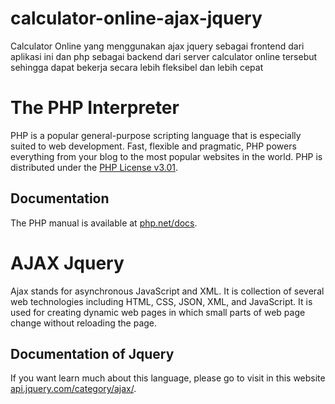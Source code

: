 # calculator-online-ajax-jquery
Calculator Online yang menggunakan ajax jquery sebagai frontend dari aplikasi ini dan php sebagai backend dari server calculator online tersebut sehingga dapat bekerja secara lebih fleksibel dan lebih cepat 

# The PHP Interpreter

PHP is a popular general-purpose scripting language that is especially suited to
web development. Fast, flexible and pragmatic, PHP powers everything from your
blog to the most popular websites in the world. PHP is distributed under the
[PHP License v3.01](LICENSE).

## Documentation

The PHP manual is available at [php.net/docs](https://php.net/docs).

# AJAX Jquery
Ajax stands for asynchronous JavaScript and XML. It is collection of several web technologies including HTML, CSS, JSON, XML, and JavaScript. It is used for creating dynamic web pages in which small parts of web page change without reloading the page.

## Documentation of Jquery
If you want learn much about this language, please go to visit in this website [api.jquery.com/category/ajax/](https://api.jquery.com/category/ajax/).
